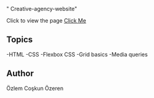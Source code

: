 " Creative-agency-website" 

Click to view the page
[Click Me](https://ozlemozeren.github.io/Creative-agency-website/)

## Topics
-HTML
-CSS
-Flexbox CSS 
-Grid basics 
-Media queries

## Author

Özlem Coşkun Özeren 


